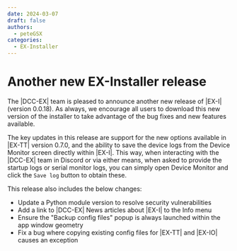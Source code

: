 ```yaml
---
date: 2024-03-07
draft: false
authors:
  - peteGSX
categories:
  - EX-Installer
---
```


# Another new EX-Installer release

The |DCC-EX| team is pleased to announce another new release of |EX-I| (version 0.0.18). As always, we encourage all users to download this new version of the installer to take advantage of the bug fixes and new features available.

<!-- more -->

The key updates in this release are support for the new options available in |EX-TT| version 0.7.0, and the ability to save the device logs from the Device Monitor screen directly within |EX-I|. This way, when interacting with the |DCC-EX| team in Discord or via either means, when asked to provide the startup logs or serial monitor logs, you can simply open Device Monitor and click the ``Save log`` button to obtain these.

This release also includes the below changes:

- Update a Python module version to resolve security vulnerabilities
- Add a link to |DCC-EX| News articles about |EX-I| to the Info menu
- Ensure the "Backup config files" popup is always launched within the app window geometry
- Fix a bug where copying existing config files for |EX-TT| and |EX-IO| causes an exception
